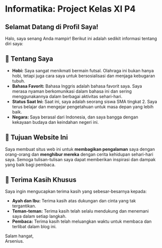 # Informatika: Project Kelas XI P4
## Selamat Datang di Profil Saya!

Halo, saya senang Anda mampir! Berikut ini adalah sedikit informasi tentang diri saya:

## 🌟 Tentang Saya

- **Hobi:** Saya sangat menikmati bermain futsal. Olahraga ini bukan hanya hobi, tetapi juga cara saya untuk bersosialisasi dan menjaga kebugaran tubuh.
- **Bahasa Favorit:** Bahasa Inggris adalah bahasa favorit saya. Saya merasa nyaman berkomunikasi dalam bahasa ini dan sering menggunakannya dalam berbagai aktivitas sehari-hari.
- **Status Saat Ini:** Saat ini, saya adalah seorang siswa SMA tingkat 2. Saya terus belajar dan mengejar pengetahuan untuk masa depan yang lebih baik.
- **Negara:** Saya berasal dari Indonesia, dan saya bangga dengan kekayaan budaya dan keindahan negeri ini.

## 🎯 Tujuan Website Ini

Saya membuat situs web ini untuk **membagikan pengalaman** saya dengan orang-orang dan **menghibur mereka** dengan cerita kehidupan sehari-hari saya. Semoga tulisan-tulisan saya dapat memberikan inspirasi dan dampak yang baik bagi pembaca.

## 🙏 Terima Kasih Khusus

Saya ingin mengucapkan terima kasih yang sebesar-besarnya kepada:

- **Ayah dan Ibu:** Terima kasih atas dukungan dan cinta yang tak tergantikan.
- **Teman-teman:** Terima kasih telah selalu mendukung dan menemani saya dalam setiap langkah.
- **Pembaca:** Terima kasih telah meluangkan waktu untuk membaca dan terlibat dalam blog ini.

Salam hangat,  
Arsenius.


